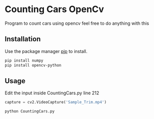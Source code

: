 # Counting Cars OpenCv
 Program to count cars using opencv feel free to do anything with this

## Installation

Use the package manager [pip](https://pip.pypa.io/en/stable/) to install.

```bash
pip install numpy
pip install opencv-python
```

## Usage

Edit the input inside CountingCars.py line 212

```python
capture = cv2.VideoCapture('Sample_Trim.mp4')
```

```bash
python CountingCars.py
```